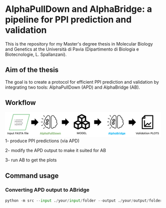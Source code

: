 # AlphaPullDown and AlphaBridge: a pipeline for PPI prediction and validation
This is the repository for my Master's degree thesis in Molecular Biology and Genetics at the Università di Pavia (Dipartimento di Biologia e Biotecnologie, L. Spallanzani). 

## Aim of the thesis
The goal is to create a protocol for efficient PPI prediction and validation by integrating two tools: AlphaPullDown (APD) and AlphaBridge (AB). 

## Workflow
![Workflow scheme](images/workflow.png)
1- produce PPI predictions (via APD)

2- modify the APD output to make it suited for AB

3- run AB to get the plots

## Command usage
### Converting APD output to ABridge
```python
python -m src --input ./your/input/folder --output ./your/output/folder
